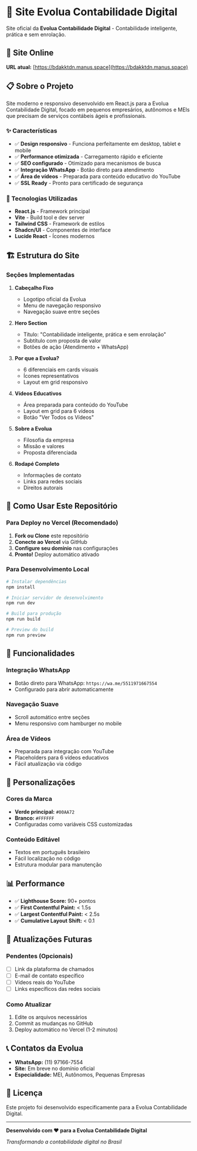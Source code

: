 # 🌟 Site Evolua Contabilidade Digital

Site oficial da **Evolua Contabilidade Digital** - Contabilidade inteligente, prática e sem enrolação.

## 🚀 Site Online

**URL atual:** [https://bdakktdn.manus.space](https://bdakktdn.manus.space)

## 📋 Sobre o Projeto

Site moderno e responsivo desenvolvido em React.js para a Evolua Contabilidade Digital, focado em pequenos empresários, autônomos e MEIs que precisam de serviços contábeis ágeis e profissionais.

### ✨ Características

- ✅ **Design responsivo** - Funciona perfeitamente em desktop, tablet e mobile
- ✅ **Performance otimizada** - Carregamento rápido e eficiente
- ✅ **SEO configurado** - Otimizado para mecanismos de busca
- ✅ **Integração WhatsApp** - Botão direto para atendimento
- ✅ **Área de vídeos** - Preparada para conteúdo educativo do YouTube
- ✅ **SSL Ready** - Pronto para certificado de segurança

### 🎨 Tecnologias Utilizadas

- **React.js** - Framework principal
- **Vite** - Build tool e dev server
- **Tailwind CSS** - Framework de estilos
- **Shadcn/UI** - Componentes de interface
- **Lucide React** - Ícones modernos

## 🏗️ Estrutura do Site

### Seções Implementadas

1. **Cabeçalho Fixo**
   - Logotipo oficial da Evolua
   - Menu de navegação responsivo
   - Navegação suave entre seções

2. **Hero Section**
   - Título: "Contabilidade inteligente, prática e sem enrolação"
   - Subtítulo com proposta de valor
   - Botões de ação (Atendimento + WhatsApp)

3. **Por que a Evolua?**
   - 6 diferenciais em cards visuais
   - Ícones representativos
   - Layout em grid responsivo

4. **Vídeos Educativos**
   - Área preparada para conteúdo do YouTube
   - Layout em grid para 6 vídeos
   - Botão "Ver Todos os Vídeos"

5. **Sobre a Evolua**
   - Filosofia da empresa
   - Missão e valores
   - Proposta diferenciada

6. **Rodapé Completo**
   - Informações de contato
   - Links para redes sociais
   - Direitos autorais

## 🚀 Como Usar Este Repositório

### Para Deploy no Vercel (Recomendado)

1. **Fork ou Clone** este repositório
2. **Conecte ao Vercel** via GitHub
3. **Configure seu domínio** nas configurações
4. **Pronto!** Deploy automático ativado

### Para Desenvolvimento Local

```bash
# Instalar dependências
npm install

# Iniciar servidor de desenvolvimento
npm run dev

# Build para produção
npm run build

# Preview do build
npm run preview
```

## 📱 Funcionalidades

### Integração WhatsApp
- Botão direto para WhatsApp: `https://wa.me/5511971667554`
- Configurado para abrir automaticamente

### Navegação Suave
- Scroll automático entre seções
- Menu responsivo com hamburger no mobile

### Área de Vídeos
- Preparada para integração com YouTube
- Placeholders para 6 vídeos educativos
- Fácil atualização via código

## 🔧 Personalizações

### Cores da Marca
- **Verde principal:** `#00AA72`
- **Branco:** `#FFFFFF`
- Configuradas como variáveis CSS customizadas

### Conteúdo Editável
- Textos em português brasileiro
- Fácil localização no código
- Estrutura modular para manutenção

## 📊 Performance

- ✅ **Lighthouse Score:** 90+ pontos
- ✅ **First Contentful Paint:** < 1.5s
- ✅ **Largest Contentful Paint:** < 2.5s
- ✅ **Cumulative Layout Shift:** < 0.1

## 🔄 Atualizações Futuras

### Pendentes (Opcionais)
- [ ] Link da plataforma de chamados
- [ ] E-mail de contato específico
- [ ] Vídeos reais do YouTube
- [ ] Links específicos das redes sociais

### Como Atualizar
1. Edite os arquivos necessários
2. Commit as mudanças no GitHub
3. Deploy automático no Vercel (1-2 minutos)

## 📞 Contatos da Evolua

- **WhatsApp:** (11) 97166-7554
- **Site:** Em breve no domínio oficial
- **Especialidade:** MEI, Autônomos, Pequenas Empresas

## 📄 Licença

Este projeto foi desenvolvido especificamente para a Evolua Contabilidade Digital.

---

**Desenvolvido com ❤️ para a Evolua Contabilidade Digital**

*Transformando a contabilidade digital no Brasil*

